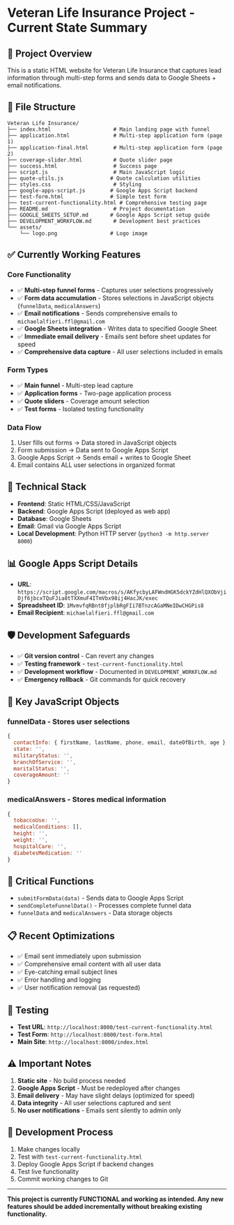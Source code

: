 # Veteran Life Insurance Project - Current State Summary

## 🎯 **Project Overview**
This is a static HTML website for Veteran Life Insurance that captures lead information through multi-step forms and sends data to Google Sheets + email notifications.

## 📁 **File Structure**
```
Veteran Life Insurance/
├── index.html                    # Main landing page with funnel
├── application.html              # Multi-step application form (page 1)
├── application-final.html        # Multi-step application form (page 2)
├── coverage-slider.html          # Quote slider page
├── success.html                  # Success page
├── script.js                     # Main JavaScript logic
├── quote-utils.js               # Quote calculation utilities
├── styles.css                    # Styling
├── google-apps-script.js        # Google Apps Script backend
├── test-form.html               # Simple test form
├── test-current-functionality.html # Comprehensive testing page
├── README.md                     # Project documentation
├── GOOGLE_SHEETS_SETUP.md       # Google Apps Script setup guide
├── DEVELOPMENT_WORKFLOW.md       # Development best practices
└── assets/
    └── logo.png                 # Logo image
```

## ✅ **Currently Working Features**

### **Core Functionality**
- ✅ **Multi-step funnel forms** - Captures user selections progressively
- ✅ **Form data accumulation** - Stores selections in JavaScript objects (`funnelData`, `medicalAnswers`)
- ✅ **Email notifications** - Sends comprehensive emails to `michaelalfieri.ffl@gmail.com`
- ✅ **Google Sheets integration** - Writes data to specified Google Sheet
- ✅ **Immediate email delivery** - Emails sent before sheet updates for speed
- ✅ **Comprehensive data capture** - All user selections included in emails

### **Form Types**
- ✅ **Main funnel** - Multi-step lead capture
- ✅ **Application forms** - Two-page application process
- ✅ **Quote sliders** - Coverage amount selection
- ✅ **Test forms** - Isolated testing functionality

### **Data Flow**
1. User fills out forms → Data stored in JavaScript objects
2. Form submission → Data sent to Google Apps Script
3. Google Apps Script → Sends email + writes to Google Sheet
4. Email contains ALL user selections in organized format

## 🔧 **Technical Stack**
- **Frontend**: Static HTML/CSS/JavaScript
- **Backend**: Google Apps Script (deployed as web app)
- **Database**: Google Sheets
- **Email**: Gmail via Google Apps Script
- **Local Development**: Python HTTP server (`python3 -m http.server 8000`)

## 📊 **Google Apps Script Details**
- **URL**: `https://script.google.com/macros/s/AKfycbyLAFWndHGK5dckYZdHlQXObVjiDjf6jbcxTQuFJia8tTXXmuF4ITmVbx98ij4HacJK/exec`
- **Spreadsheet ID**: `1MvmvfqRBnt8fjplbRgFIi7BTnzcAGaMNeIDwCHGPis8`
- **Email Recipient**: `michaelalfieri.ffl@gmail.com`

## 🛡️ **Development Safeguards**
- ✅ **Git version control** - Can revert any changes
- ✅ **Testing framework** - `test-current-functionality.html`
- ✅ **Development workflow** - Documented in `DEVELOPMENT_WORKFLOW.md`
- ✅ **Emergency rollback** - Git commands for quick recovery

## 📝 **Key JavaScript Objects**

### **funnelData** - Stores user selections
```javascript
{
  contactInfo: { firstName, lastName, phone, email, dateOfBirth, age },
  state: '',
  militaryStatus: '',
  branchOfService: '',
  maritalStatus: '',
  coverageAmount: ''
}
```

### **medicalAnswers** - Stores medical information
```javascript
{
  tobaccoUse: '',
  medicalConditions: [],
  height: '',
  weight: '',
  hospitalCare: '',
  diabetesMedication: ''
}
```

## 🚨 **Critical Functions**
- `submitFormData(data)` - Sends data to Google Apps Script
- `sendCompleteFunnelData()` - Processes complete funnel data
- `funnelData` and `medicalAnswers` - Data storage objects

## 📋 **Recent Optimizations**
- ✅ Email sent immediately upon submission
- ✅ Comprehensive email content with all user data
- ✅ Eye-catching email subject lines
- ✅ Error handling and logging
- ✅ User notification removal (as requested)

## 🧪 **Testing**
- **Test URL**: `http://localhost:8000/test-current-functionality.html`
- **Test Form**: `http://localhost:8000/test-form.html`
- **Main Site**: `http://localhost:8000/index.html`

## ⚠️ **Important Notes**
1. **Static site** - No build process needed
2. **Google Apps Script** - Must be redeployed after changes
3. **Email delivery** - May have slight delays (optimized for speed)
4. **Data integrity** - All user selections captured and sent
5. **No user notifications** - Emails sent silently to admin only

## 🔄 **Development Process**
1. Make changes locally
2. Test with `test-current-functionality.html`
3. Deploy Google Apps Script if backend changes
4. Test live functionality
5. Commit working changes to Git

---

**This project is currently FUNCTIONAL and working as intended. Any new features should be added incrementally without breaking existing functionality.** 